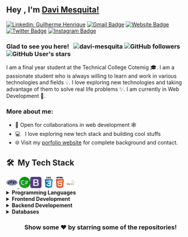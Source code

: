## Hey <img src="https://raw.githubusercontent.com/ABSphreak/ABSphreak/master/gifs/Hi.gif" width="1rem" height="1rem">, I'm [Davi Mesquita!](http://whoiamdavi.atwebpages.com/)


[![Linkedin: Guilherme Henrique](https://img.shields.io/badge/-LinkedIn-blue)](https://www.linkedin.com/in/davi-mesquita-66905120a/) [![Gmail Badge](https://img.shields.io/badge/Gmail-red?style=flat-square&logo=Gmail&logoColor=white&link=mailto:davimesquita9@gmail.com)](mailto:davimesquita9@gmail.com) [![Website Badge](https://img.shields.io/badge/-Website-47CCCC?style=flat&logo=Google-Chrome&logoColor=white&link=http://whoiamdavi.atwebpages.com/)](http://whoiamdavi.atwebpages.com/) [![Twitter Badge](https://img.shields.io/badge/-Twitter-1ca0f1?style=flat&labelColor=1ca0f1&logo=twitter&logoColor=white&link=https://twitter.com/manumanoj0010)](https://twitter.com/davi_srfcbks) [![Instagram Badge](https://img.shields.io/badge/-Instagram-E4405F?style=flat&logo=instagram&logoColor=white&link=https://instagram.com/davi_srfcbks)](https://instagram.com/davi_srfcbks)

### Glad to see you here! &nbsp; <img src="https://komarev.com/ghpvc/?username=davi-mesquita&label=Profile%20views&color=0e75b6&style=flat" alt="davi-mesquita" /> ![GitHub followers](https://img.shields.io/github/followers/davi-mesquita) ![GitHub User's stars](https://img.shields.io/github/stars/davi-mesquita)

I am a final year student at the Technical College Cotemig 🎓. I am a passionate student who is always willing to learn and work in various technologies and fields 💡. I love exploring new technologies and taking advantage of them to solve real life problems ✨. I am currently in Web Development 👀.

### More about me:

- 🤝 Open for collaborations in web development 🕸️
- 💻 &nbsp; I love exploring new tech stack and building cool stuffs
- 🌐 Visit my [porfolio website](http://whoiamdavi.atwebpages.com/) for complete background and contact.

<h2> 🛠 &nbsp;My Tech Stack</h2>
<a href="https://www.php.net">
<img width="30" height="30" src="https://raw.githubusercontent.com/github/explore/80688e429a7d4ef2fca1e82350fe8e3517d3494d/topics/php/php.png"> </a><a href="https://www.w3schools.com/cs/">
<img width="30" height="30"src="https://raw.githubusercontent.com/github/explore/80688e429a7d4ef2fca1e82350fe8e3517d3494d/topics/csharp/csharp.png"></a><a href="https://getbootstrap.com"><img width="30" height="30" margin="2px" src="https://raw.githubusercontent.com/github/explore/80688e429a7d4ef2fca1e82350fe8e3517d3494d/topics/bootstrap/bootstrap.png"></a> <a href="https://www.w3schools.com/css/"><img width="30" height="30" margin="2px" src="https://raw.githubusercontent.com/github/explore/80688e429a7d4ef2fca1e82350fe8e3517d3494d/topics/css/css.png"></a><a href="https://www.w3.org/html/"><img width="30" height="30" margin="2px" src="https://raw.githubusercontent.com/github/explore/80688e429a7d4ef2fca1e82350fe8e3517d3494d/topics/html/html.png"></a><a href="https://www.mysql.com/"><img width="30" height="30" src="https://raw.githubusercontent.com/github/explore/80688e429a7d4ef2fca1e82350fe8e3517d3494d/topics/mysql/mysql.png"></a>                                     


<details>	
  <summary><b>Programming Languages</b></summary>
<a href="https://www.php.net"><img width="30" height="30" margin="2px" src="https://raw.githubusercontent.com/github/explore/80688e429a7d4ef2fca1e82350fe8e3517d3494d/topics/php/php.png"> </a> <a href="https://www.w3schools.com/cs/"> 
<img width="30" height="30" margin="2px" src="https://raw.githubusercontent.com/github/explore/80688e429a7d4ef2fca1e82350fe8e3517d3494d/topics/csharp/csharp.png">
</a><a href="https://getbootstrap.com"><img width="30" height="30" margin="2px" src="https://raw.githubusercontent.com/github/explore/80688e429a7d4ef2fca1e82350fe8e3517d3494d/topics/bootstrap/bootstrap.png"> </a><a href="https://www.w3schools.com/css/"><img width="30" height="30" margin="2px" src="https://raw.githubusercontent.com/github/explore/80688e429a7d4ef2fca1e82350fe8e3517d3494d/topics/css/css.png"></a><a href="https://www.w3.org/html/"><img width="30" height="30" margin="2px" src="https://raw.githubusercontent.com/github/explore/80688e429a7d4ef2fca1e82350fe8e3517d3494d/topics/html/html.png"></a><a href="https://www.mysql.com/"><img width="30" height="30" margin="2px" src="https://raw.githubusercontent.com/github/explore/80688e429a7d4ef2fca1e82350fe8e3517d3494d/topics/mysql/mysql.png"></a>
</details>

<details>	
  <summary><b>Frontend Development</b></summary>
<a href="https://www.w3schools.com/css/"><img width="30" height="30" margin="2px" src="https://raw.githubusercontent.com/github/explore/80688e429a7d4ef2fca1e82350fe8e3517d3494d/topics/css/css.png"></a><a href="https://getbootstrap.com"><img width="30" height="30" margin="2px" src="https://raw.githubusercontent.com/github/explore/80688e429a7d4ef2fca1e82350fe8e3517d3494d/topics/bootstrap/bootstrap.png"></a><a href="https://www.w3.org/html/"><img width="30" height="30" margin="2px" src="https://raw.githubusercontent.com/github/explore/80688e429a7d4ef2fca1e82350fe8e3517d3494d/topics/html/html.png"></a>

</details>

<details>	
  <summary><b>Backend Developement</b></summary>
  <a href="https://www.php.net"><img width="30" height="30" margin="2px" src="https://raw.githubusercontent.com/github/explore/80688e429a7d4ef2fca1e82350fe8e3517d3494d/topics/php/php.png"></a>
 
<a href="https://www.w3schools.com/cs/"> 
<img width="30" height="30" margin="2px" src="https://raw.githubusercontent.com/github/explore/80688e429a7d4ef2fca1e82350fe8e3517d3494d/topics/csharp/csharp.png"></a>
</details>

<details>	
  <summary><b>Databases</b></summary>
 <a href="https://www.mysql.com/"><img width="30" height="30" margin="2px" src="https://raw.githubusercontent.com/github/explore/80688e429a7d4ef2fca1e82350fe8e3517d3494d/topics/mysql/mysql.png"></a>
</details>



<div align="center">

### Show some ❤️ by starring some of the repositories!

</div>


